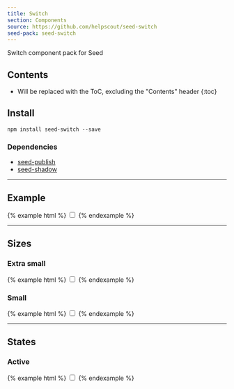 ```yaml
---
title: Switch
section: Components
source: https://github.com/helpscout/seed-switch
seed-pack: seed-switch
---
```


Switch component pack for Seed

## Contents

* Will be replaced with the ToC, excluding the "Contents" header
{:toc}

## Install

```
npm install seed-switch --save
```


### Dependencies

* [seed-publish](/seed/packs/seed-publish)
* [seed-shadow](/seed/packs/seed-shadow)


---


## Example

{% example html %}
<label class="c-switch">
  <input type="checkbox">
  <span class="c-switch-toggle"></span>
</label>
{% endexample %}


---


## Sizes

### Extra small

{% example html %}
<label class="c-switch c-switch--xs">
  <input type="checkbox">
  <span class="c-switch-toggle"></span>
</label>
{% endexample %}


### Small

{% example html %}
<label class="c-switch c-switch--sm">
  <input type="checkbox">
  <span class="c-switch-toggle"></span>
</label>
{% endexample %}


---


## States

### Active

{% example html %}
<label class="c-switch is-active">
  <input type="checkbox">
  <span class="c-switch-toggle"></span>
</label>
{% endexample %}
